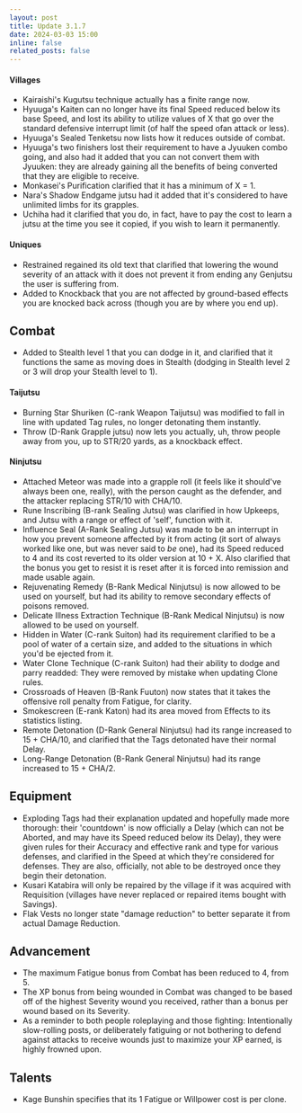 ```yaml
---
layout: post
title: Update 3.1.7
date: 2024-03-03 15:00
inline: false
related_posts: false
---
```

#### Villages
 - Kairaishi's Kugutsu technique actually has a finite range now.
 - Hyuuga's Kaiten can no longer have its final Speed reduced below its base Speed, and lost its ability to utilize values of X that go over the standard defensive interrupt limit (of half the speed ofan attack or less).
 - Hyuuga's Sealed Tenketsu now lists how it reduces outside of combat.
 - Hyuuga's two finishers lost their requirement to have a Jyuuken combo going, and also had it added that you can not convert them with Jyuuken: they are already gaining all the benefits of being converted that they are eligible to receive.
 - Monkasei's Purification clarified that it has a minimum of X = 1.
 - Nara's Shadow Endgame jutsu had it added that it's considered to have unlimited limbs for its grapples.
 - Uchiha had it clarified that you do, in fact, have to pay the cost to learn a jutsu at the time you see it copied, if you wish to learn it permanently.

#### Uniques 
 - Restrained regained its old text that clarified that lowering the wound severity of an attack with it does not prevent it from ending any Genjutsu the user is suffering from.
 - Added to Knockback that you are not affected by ground-based effects you are knocked back across (though you are by where you end up).

## Combat
 - Added to Stealth level 1 that you can dodge in it, and clarified that it functions the same as moving does in Stealth (dodging in Stealth level 2 or 3 will drop your Stealth level to 1).

#### Taijutsu
 - Burning Star Shuriken (C-rank Weapon Taijutsu) was modified to fall in line with updated Tag rules, no longer detonating them instantly.
 - Throw (D-Rank Grapple jutsu) now lets you actually, uh, throw people away from you, up to STR/20 yards, as a knockback effect.

#### Ninjutsu 
 - Attached Meteor was made into a grapple roll (it feels like it should've always been one, really), with the person caught as the defender, and the attacker replacing STR/10 with CHA/10.
 - Rune Inscribing (B-rank Sealing Jutsu) was clarified in how Upkeeps, and Jutsu with a range or effect of 'self', function with it.
 - Influence Seal (A-Rank Sealing Jutsu) was made to be an interrupt in how you prevent someone affected by it from acting (it sort of always worked like one, but was never said to *be* one), had its Speed reduced to 4 and its cost reverted to its older version at 10 + X.  Also clarified that the bonus you get to resist it is reset after it is forced into remission and made usable again.
 - Rejuvenating Remedy (B-Rank Medical Ninjutsu) is now allowed to be used on yourself, but had its ability to remove secondary effects of poisons removed.
 - Delicate Illness Extraction Technique (B-Rank Medical Ninjutsu) is now allowed to be used on yourself.
 - Hidden in Water (C-rank Suiton) had its requirement clarified to be a pool of water of a certain size, and added to the situations in which you'd be ejected from it.
 - Water Clone Technique (C-rank Suiton) had their ability to dodge and parry readded: They were removed by mistake when updating Clone rules.
 - Crossroads of Heaven (B-Rank Fuuton) now states that it takes the offensive roll penalty from Fatigue, for clarity.
 - Smokescreen (E-rank Katon) had its area moved from Effects to its statistics listing.
 - Remote Detonation (D-Rank General Ninjutsu) had its range increased to 15 + CHA/10, and clarified that the Tags detonated have their normal Delay.
 - Long-Range Detonation (B-Rank General Ninjutsu) had its range increased to 15 + CHA/2.

## Equipment
 - Exploding Tags had their explanation updated and hopefully made more thorough: their 'countdown' is now officially a Delay (which can not be Aborted, and may have its Speed reduced below its Delay), they were given rules for their Accuracy and effective rank and type for various defenses, and clarified in the Speed at which they're considered for defenses.  They are also, officially, not able to be destroyed once they begin their detonation.
 - Kusari Katabira will only be repaired by the village if it was acquired with Requisition (villages have never replaced or repaired items bought with Savings).
 - Flak Vests no longer state "damage reduction" to better separate it from actual Damage Reduction.

## Advancement
 - The maximum Fatigue bonus from Combat has been reduced to 4, from 5.
 - The XP bonus from being wounded in Combat was changed to be based off of the highest Severity wound you received, rather than a bonus per wound based on its Severity.
 - As a reminder to both people roleplaying and those fighting: Intentionally slow-rolling posts, or deliberately fatiguing or not bothering to defend against attacks to receive wounds just to maximize your XP earned, is highly frowned upon.

## Talents
 - Kage Bunshin specifies that its 1 Fatigue or Willpower cost is per clone.